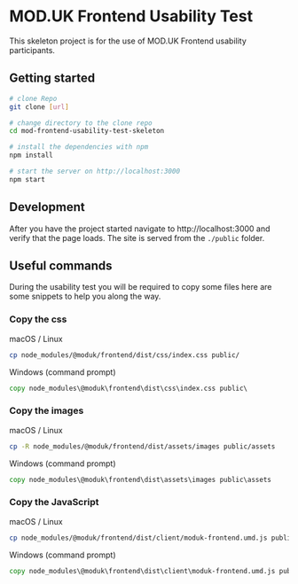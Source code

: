 # MOD.UK Frontend Usability Test

This skeleton project is for the use of MOD.UK Frontend usability participants.

## Getting started

```bash
# clone Repo
git clone [url]

# change directory to the clone repo
cd mod-frontend-usability-test-skeleton

# install the dependencies with npm
npm install

# start the server on http://localhost:3000
npm start
```

## Development 

After you have the project started navigate to http://localhost:3000 and verify that the page loads.
The site is served from the `./public` folder.

## Useful commands 

During the usability test you will be required to copy some files here are some snippets to help you along the way.

### Copy the css

macOS / Linux
```bash
cp node_modules/@moduk/frontend/dist/css/index.css public/
```

Windows (command prompt)
```cmd
copy node_modules\@moduk\frontend\dist\css\index.css public\
```

### Copy the images

macOS / Linux
```bash
cp -R node_modules/@moduk/frontend/dist/assets/images public/assets
```

Windows (command prompt)
```cmd
copy node_modules\@moduk\frontend\dist\assets\images public\assets
```

### Copy the JavaScript

macOS / Linux
```bash
cp node_modules/@moduk/frontend/dist/client/moduk-frontend.umd.js public/
```

Windows (command prompt)
```cmd
copy node_modules\@moduk\frontend\dist\client\moduk-frontend.umd.js public\
```
